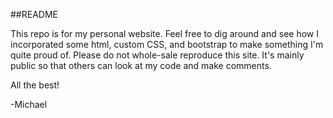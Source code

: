 ##README

This repo is for my personal website. Feel free to dig around and see how I incorporated some html, custom CSS, and bootstrap to make something I'm quite proud of.
Please do not whole-sale reproduce this site. It's mainly public so that others can look at my code and make comments.

All the best!

-Michael

